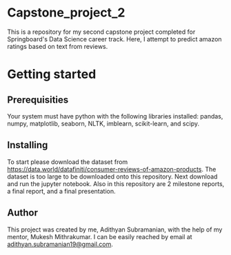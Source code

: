 # Capstone_project_2

This is a repository for my second capstone project completed for Springboard's Data Science career track. Here, I attempt to predict amazon ratings based on text from reviews.

# Getting started
## Prerequisities
Your system must have python with the following libraries installed: pandas, numpy, matplotlib, seaborn, NLTK, imblearn, scikit-learn, and scipy.

## Installing
To start please download the dataset from https://data.world/datafiniti/consumer-reviews-of-amazon-products. The dataset is too large to be downloaded onto this repository. Next download and run the jupyter notebook. Also in this repository are 2 milestone reports, a final report, and a final presentation.

## Author
This project was created by me, Adithyan Subramanian, with the help of my mentor, Mukesh Mithrakumar. I can be easily reached by email at adithyan.subramanian19@gmail.com.
